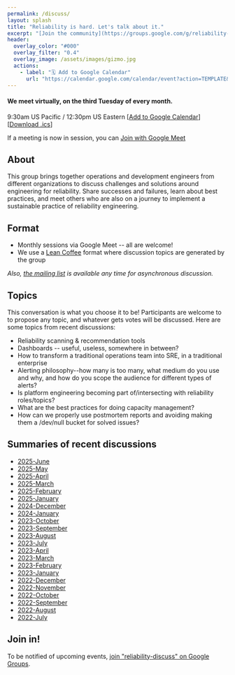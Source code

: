 ```yaml
---
permalink: /discuss/
layout: splash
title: "Reliability is hard. Let's talk about it."
excerpt: "[Join the community](https://groups.google.com/g/reliability-discuss) for a virtual monthly discussion about reliability engineering."
header:
  overlay_color: "#000"
  overlay_filter: "0.4"
  overlay_image: /assets/images/gizmo.jpg
  actions:
    - label: "🗓️ Add to Google Calendar"
      url: "https://calendar.google.com/calendar/event?action=TEMPLATE&tmeid=N3F1c3N0YW1zNXFtcXZtbDQ2aDVkaXNiYnZfMjAyNDA5MTdUMTYzMDAwWiBjX3FpZXBhb2V2NmFwdWtjMzRvczd0cGhvbHVjQGc&tmsrc=c_qiepaoev6apukc34os7tpholuc%40group.calendar.google.com&scp=ALL"
---
```

#### We meet virtually, on the third Tuesday of every month.

9:30am US Pacific / 12:30pm US Eastern [[Add to Google Calendar](https://calendar.google.com/event?action=TEMPLATE&tmeid=N3F1c3N0YW1zNXFtcXZtbDQ2aDVkaXNiYnZfMjAyNDA5MTdUMTYzMDAwWiBjX3FpZXBhb2V2NmFwdWtjMzRvczd0cGhvbHVjQGc&tmsrc=c_qiepaoev6apukc34os7tpholuc%40group.calendar.google.com&scp=ALL)] [[Download .ics](r9y-discuss-invite.ics)]

If a meeting is now in session, you can <a href="https://meet.google.com/pwv-tboq-chn" class="btn btn--info">Join with Google Meet</a>

## About

This group brings together operations and development engineers from different organizations to discuss challenges and solutions around engineering for reliability. Share successes and failures, learn about best practices, and meet others who are also on a journey to implement a sustainable practice of reliability engineering.

## Format

* Monthly sessions via Google Meet -- all are welcome!
* We use a [Lean Coffee](https://www.youtube.com/embed/2kLkRqv1-Wc) format where discussion topics are generated by the group

*Also, [the mailing list](https://groups.google.com/g/reliability-discuss) is available any time for asynchronous discussion.*

## Topics
This conversation is what you choose it to be! Participants are welcome to to propose any topic, and whatever gets votes will be discussed. Here are some topics from recent discussions:

* Reliability scanning & recommendation tools
* Dashboards -- useful, useless, somewhere in between?
* How to transform a traditional operations team into SRE, in a traditional enterprise
* Alerting philosophy--how many is too many, what medium do you use and why, and how do you scope the audience for different types of alerts?
* Is platform engineering becoming part of/intersecting with reliability roles/topics?
* What are the best practices for doing capacity management?
* How can we properly use postmortem reports and avoiding making them a /dev/null bucket for solved issues?

## Summaries of recent discussions

* [2025-June](2025-06.txt)
* [2025-May](2025-05.txt)
* [2025-April](2025-04.txt)
* [2025-March](2025-03.txt)
* [2025-February](2025-02.txt)
* [2025-January](2025-01.txt)
* [2024-December](2024-december.txt)
* [2024-January](2024-january.txt)
* [2023-October](2023-october.txt)
* [2023-September](2023-september.txt)
* [2023-August](2023-august.txt)
* [2023-July](sessionsummary-18Jul2023-16-35-00-PM.pdf)
* [2023-April](sessionsummary-18Apr2023-16-35-00-PM.pdf)
* [2023-March](sessionsummary-21Mar2023-16-35-00-PM.pdf)
* [2023-February](sessionsummary-21Feb2023-17-40-00-PM.pdf)
* [2023-January](sessionsummary-17Jan2023-17-35-00-PM.pdf)
* [2022-December](sessionsummary-20Dec2022-17-35-00-PM.pdf)
* [2022-November](sessionsummary-15Nov2022-17-35-00-PM.pdf)
* [2022-October](sessionsummary-18Oct2022-16-35-00-PM.pdf)
* [2022-September](sessionsummary-20Sep2022-16-40-00-PM.pdf)
* [2022-August](sessionsummary-16Aug2022-16-35-00-PM.pdf)
* [2022-July](sessionsummary-19Jul2022-16-30-00-PM.pdf)

## Join in!
To be notified of upcoming events,
<a href="https://groups.google.com/g/reliability-discuss" class="btn btn--info">join "reliability-discuss" on Google Groups</a>.
